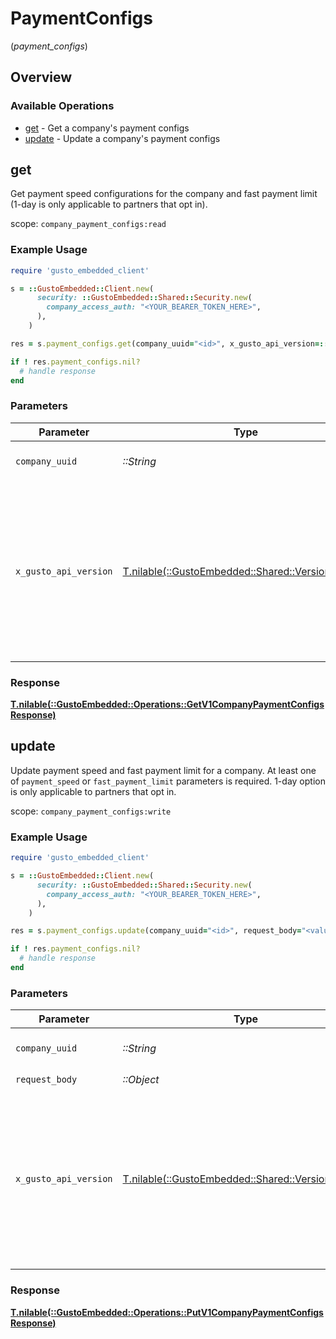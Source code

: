 # PaymentConfigs
(*payment_configs*)

## Overview

### Available Operations

* [get](#get) - Get a company's payment configs
* [update](#update) - Update a company's payment configs

## get

Get payment speed configurations for the company and fast payment limit (1-day is only applicable to partners that opt in).

scope: `company_payment_configs:read`

### Example Usage

```ruby
require 'gusto_embedded_client'

s = ::GustoEmbedded::Client.new(
      security: ::GustoEmbedded::Shared::Security.new(
        company_access_auth: "<YOUR_BEARER_TOKEN_HERE>",
      ),
    )

res = s.payment_configs.get(company_uuid="<id>", x_gusto_api_version=::GustoEmbedded::Shared::VersionHeader::TWO_THOUSAND_AND_TWENTY_FOUR_04_01)

if ! res.payment_configs.nil?
  # handle response
end

```

### Parameters

| Parameter                                                                                                                                                                                                                    | Type                                                                                                                                                                                                                         | Required                                                                                                                                                                                                                     | Description                                                                                                                                                                                                                  |
| ---------------------------------------------------------------------------------------------------------------------------------------------------------------------------------------------------------------------------- | ---------------------------------------------------------------------------------------------------------------------------------------------------------------------------------------------------------------------------- | ---------------------------------------------------------------------------------------------------------------------------------------------------------------------------------------------------------------------------- | ---------------------------------------------------------------------------------------------------------------------------------------------------------------------------------------------------------------------------- |
| `company_uuid`                                                                                                                                                                                                               | *::String*                                                                                                                                                                                                                   | :heavy_check_mark:                                                                                                                                                                                                           | The UUID of the company                                                                                                                                                                                                      |
| `x_gusto_api_version`                                                                                                                                                                                                        | [T.nilable(::GustoEmbedded::Shared::VersionHeader)](../../models/shared/versionheader.md)                                                                                                                                    | :heavy_minus_sign:                                                                                                                                                                                                           | Determines the date-based API version associated with your API call. If none is provided, your application's [minimum API version](https://docs.gusto.com/embedded-payroll/docs/api-versioning#minimum-api-version) is used. |

### Response

**[T.nilable(::GustoEmbedded::Operations::GetV1CompanyPaymentConfigsResponse)](../../models/operations/getv1companypaymentconfigsresponse.md)**



## update

Update payment speed and fast payment limit for a company. At least one of `payment_speed` or `fast_payment_limit` parameters is required. 1-day option is only applicable to partners that opt in.

scope: `company_payment_configs:write`

### Example Usage

```ruby
require 'gusto_embedded_client'

s = ::GustoEmbedded::Client.new(
      security: ::GustoEmbedded::Shared::Security.new(
        company_access_auth: "<YOUR_BEARER_TOKEN_HERE>",
      ),
    )

res = s.payment_configs.update(company_uuid="<id>", request_body="<value>", x_gusto_api_version=::GustoEmbedded::Shared::VersionHeader::TWO_THOUSAND_AND_TWENTY_FOUR_04_01)

if ! res.payment_configs.nil?
  # handle response
end

```

### Parameters

| Parameter                                                                                                                                                                                                                    | Type                                                                                                                                                                                                                         | Required                                                                                                                                                                                                                     | Description                                                                                                                                                                                                                  |
| ---------------------------------------------------------------------------------------------------------------------------------------------------------------------------------------------------------------------------- | ---------------------------------------------------------------------------------------------------------------------------------------------------------------------------------------------------------------------------- | ---------------------------------------------------------------------------------------------------------------------------------------------------------------------------------------------------------------------------- | ---------------------------------------------------------------------------------------------------------------------------------------------------------------------------------------------------------------------------- |
| `company_uuid`                                                                                                                                                                                                               | *::String*                                                                                                                                                                                                                   | :heavy_check_mark:                                                                                                                                                                                                           | The UUID of the company                                                                                                                                                                                                      |
| `request_body`                                                                                                                                                                                                               | *::Object*                                                                                                                                                                                                                   | :heavy_check_mark:                                                                                                                                                                                                           | N/A                                                                                                                                                                                                                          |
| `x_gusto_api_version`                                                                                                                                                                                                        | [T.nilable(::GustoEmbedded::Shared::VersionHeader)](../../models/shared/versionheader.md)                                                                                                                                    | :heavy_minus_sign:                                                                                                                                                                                                           | Determines the date-based API version associated with your API call. If none is provided, your application's [minimum API version](https://docs.gusto.com/embedded-payroll/docs/api-versioning#minimum-api-version) is used. |

### Response

**[T.nilable(::GustoEmbedded::Operations::PutV1CompanyPaymentConfigsResponse)](../../models/operations/putv1companypaymentconfigsresponse.md)**


